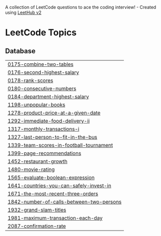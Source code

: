A collection of LeetCode questions to ace the coding interview! - Created using [LeetHub v2](https://github.com/arunbhardwaj/LeetHub-2.0)
<!---LeetCode Topics Start-->
# LeetCode Topics
## Database
|  |
| ------- |
| [0175-combine-two-tables](https://github.com/J-CECI/LeetCode/tree/master/0175-combine-two-tables) |
| [0176-second-highest-salary](https://github.com/J-CECI/LeetCode/tree/master/0176-second-highest-salary) |
| [0178-rank-scores](https://github.com/J-CECI/LeetCode/tree/master/0178-rank-scores) |
| [0180-consecutive-numbers](https://github.com/J-CECI/LeetCode/tree/master/0180-consecutive-numbers) |
| [0184-department-highest-salary](https://github.com/J-CECI/LeetCode/tree/master/0184-department-highest-salary) |
| [1198-unpopular-books](https://github.com/J-CECI/LeetCode/tree/master/1198-unpopular-books) |
| [1278-product-price-at-a-given-date](https://github.com/J-CECI/LeetCode/tree/master/1278-product-price-at-a-given-date) |
| [1292-immediate-food-delivery-ii](https://github.com/J-CECI/LeetCode/tree/master/1292-immediate-food-delivery-ii) |
| [1317-monthly-transactions-i](https://github.com/J-CECI/LeetCode/tree/master/1317-monthly-transactions-i) |
| [1327-last-person-to-fit-in-the-bus](https://github.com/J-CECI/LeetCode/tree/master/1327-last-person-to-fit-in-the-bus) |
| [1339-team-scores-in-football-tournament](https://github.com/J-CECI/LeetCode/tree/master/1339-team-scores-in-football-tournament) |
| [1399-page-recommendations](https://github.com/J-CECI/LeetCode/tree/master/1399-page-recommendations) |
| [1452-restaurant-growth](https://github.com/J-CECI/LeetCode/tree/master/1452-restaurant-growth) |
| [1480-movie-rating](https://github.com/J-CECI/LeetCode/tree/master/1480-movie-rating) |
| [1565-evaluate-boolean-expression](https://github.com/J-CECI/LeetCode/tree/master/1565-evaluate-boolean-expression) |
| [1641-countries-you-can-safely-invest-in](https://github.com/J-CECI/LeetCode/tree/master/1641-countries-you-can-safely-invest-in) |
| [1671-the-most-recent-three-orders](https://github.com/J-CECI/LeetCode/tree/master/1671-the-most-recent-three-orders) |
| [1842-number-of-calls-between-two-persons](https://github.com/J-CECI/LeetCode/tree/master/1842-number-of-calls-between-two-persons) |
| [1932-grand-slam-titles](https://github.com/J-CECI/LeetCode/tree/master/1932-grand-slam-titles) |
| [1981-maximum-transaction-each-day](https://github.com/J-CECI/LeetCode/tree/master/1981-maximum-transaction-each-day) |
| [2087-confirmation-rate](https://github.com/J-CECI/LeetCode/tree/master/2087-confirmation-rate) |
<!---LeetCode Topics End-->